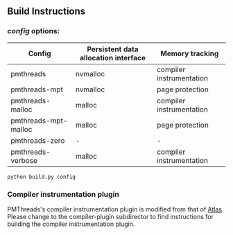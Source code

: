 ## Build Instructions 


### *config* options:
|Config|Persistent data allocation interface|Memory tracking|
|----|----|----|
|pmthreads|nvmalloc|compiler instrumentation|
|pmthreads-mpt|nvmalloc|page protection|
|pmthreads-malloc|malloc|compiler instrumentation|
|pmthreads-mpt-malloc|malloc|page protection|
|pmthreads-zero|-|-|
|pmthreads-verbose|malloc|compiler instrumentation|
```
python build.py config
```
### Compiler instrumentation plugin  
PMThreads's compiler instrumentation plugin is modified from that of [Atlas](https://github.com/HewlettPackard/Atlas). 
Please change to the compiler-plugin subdirector to find instructions for building the compiler instrumentation plugin.  
